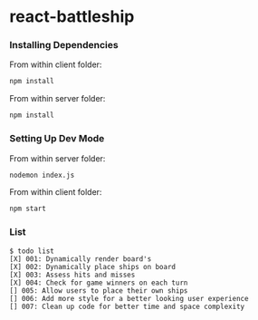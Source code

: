 # react-battleship

### Installing Dependencies

From within client folder:

```sh
npm install
```

From within server folder:

```sh
npm install
```

### Setting Up Dev Mode

From within server folder:

```sh
nodemon index.js
```

From within client folder:

```sh
npm start
```


### List
```
$ todo list
[X] 001: Dynamically render board's
[X] 002: Dynamically place ships on board
[X] 003: Assess hits and misses
[X] 004: Check for game winners on each turn
[] 005: Allow users to place their own ships
[] 006: Add more style for a better looking user experience
[] 007: Clean up code for better time and space complexity

```
